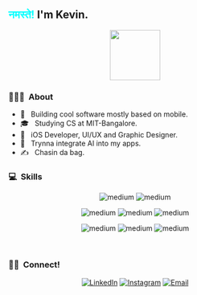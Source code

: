 
<h2> <span style="color: #00FFFF">नमस्ते!</span> I'm Kevin.</h2>

<p align="center">
<img src="https://thumbs.gfycat.com/ComplicatedAdmiredAllosaurus-max-1mb.gif" height="100">
</p>

<h3> 👨🏻‍💻 &nbsp;About </h3>

- 🤔 &nbsp; Building cool software mostly based on mobile.
- 🎓 &nbsp; Studying CS at MIT-Bangalore.
- 💼 &nbsp; iOS Developer, UI/UX and Graphic Designer.
- 🌱 &nbsp; Trynna integrate AI into my apps.
- ✍️ &nbsp; Chasin da bag.

<h3>💻 &nbsp;Skills</h3>
<p align="center">
<img alt="medium" src="https://img.shields.io/badge/Swift-FA7343?style=for-the-badge&logo=swift&logoColor=white" />
<img alt="medium" src="https://img.shields.io/badge/Flutter-02569B?style=for-the-badge&logo=flutter&logoColor=white" />
</p>
<p align="center">
<img alt="medium" src="https://img.shields.io/badge/html5-%23E34F26.svg?style=for-the-badge&logo=html5&logoColor=white"/>
<img alt="medium" src="https://img.shields.io/badge/css3-%231572B6.svg?style=for-the-badge&logo=css3&logoColor=white" />
<img alt="medium" src="https://img.shields.io/badge/javascript-%23323330.svg?style=for-the-badge&logo=javascript&logoColor=%23F7DF1E"/>
</p>
<p align="center">
<img alt="medium" src="https://img.shields.io/badge/Adobe-After%20Effects-CF96FD?style=for-the-badge&logo=Adobe-After-Effects&labelColor=393665&logoWidth=15"/>
<img alt="medium" src="https://img.shields.io/badge/Adobe%20Photoshop-31A8FF?style=for-the-badge&logo=Adobe%20Photoshop&logoColor=black"/>
<img alt="medium" src="https://img.shields.io/badge/figma-%23F24E1E.svg?style=for-the-badge&logo=figma&logoColor=white"/>

</p>

<br/>

<h3> 🤝🏻 &nbsp;Connect! </h3>

<p align="center">
<a href="https://www.linkedin.com/in/kevin-thomas-3a99131ba/"><img alt="LinkedIn" src="https://img.shields.io/badge/LinkedIn-0077B5?style=for-the-badge&logo=linkedin&logoColor=white"></a>
<a href="https://www.instagram.com/kevvin.thomas/"><img alt="Instagram" src="https://img.shields.io/badge/Instagram-E4405F?style=for-the-badge&logo=instagram&logoColor=white"></a>
<a href="mailto:kevvin.thomas@gmail.com"><img alt="Email" src="https://img.shields.io/badge/Gmail-D14836?style=for-the-badge&logo=gmail&logoColor=white"></a>
</p>
